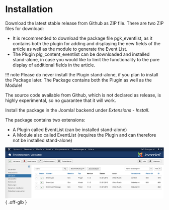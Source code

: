 # Installation

Download the latest stable release from Github as ZIP file. There are two ZIP files for download:

- It is recommended to download the package file pgk_eventlist, as it contains both the plugin for adding and displaying the new fields of the article as well as the module to generate the Event List.
- The Plugin plg_content_eventlist can be downloaded and installed stand-alone, in case you would like to limit the functionality to the pure display of additional fields in the article.

!!! note
    Please do never install the Plugin stand-alone, if you plan to install the Package later. The Package contains both the Plugin as well as the Module!

The source code available from Github, which is not declared as release, is highly experimental, so no guarantee that it will work.

Install the package in the Joomla! backend under *Extensions - Install*.

The package contains two extensions:

- A Plugin called EventList (can be installed stand-alone)
- A Module also called EventList (requires the Plugin and can therefore not be installed stand-alone)

![EventList Package containing a Plugin and a Module](assets/images/EventList_Installation_Erweiterungen.png){ .off-glb }
